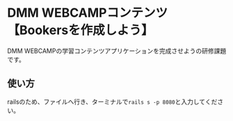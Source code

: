 # DMM WEBCAMPコンテンツ【Bookersを作成しよう】
DMM WEBCAMPの学習コンテンツアプリケーションを完成させようの研修課題です。
## 使い方
railsのため、ファイルへ行き、ターミナルで`rails s -p 8080`と入力してください。
